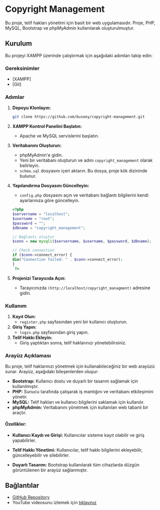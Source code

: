# Copyright Management

Bu proje, telif hakları yönetimi için basit bir web uygulamasıdır. Proje, PHP, MySQL, Bootstrap ve phpMyAdmin kullanılarak oluşturulmuştur.

## Kurulum

Bu projeyi XAMPP üzerinde çalıştırmak için aşağıdaki adımları takip edin:

### Gereksinimler

- [XAMPP]
- [Git]

### Adımlar

1. **Depoyu Klonlayın:**

    ```bash
    git clone https://github.com/buseey/copyright-management.git
    ```

2. **XAMPP Kontrol Panelini Başlatın:**

    - Apache ve MySQL servislerini başlatın.

3. **Veritabanını Oluşturun:**

    - phpMyAdmin'e gidin.
    - Yeni bir veritabanı oluşturun ve adını `copyright_management` olarak belirleyin.
    - `schma.sql` dosyasını içeri aktarın. Bu dosya, proje kök dizininde bulunur.

4. **Yapılandırma Dosyasını Güncelleyin:**

    - `config.php` dosyasını açın ve veritabanı bağlantı bilgilerini kendi ayarlarınıza göre güncelleyin.

    ```php
    <?php
    $servername = "localhost";
    $username = "root"; 
    $password = ""; 
    $dbname = "copyright_management";

    // Bağlantı oluştur
   $conn = new mysqli($servername, $username, $password, $dbname);

   // Check connection
   if ($conn->connect_error) {
    die("Connection failed: " . $conn->connect_error);
   }
     ?>
    ```

5. **Projenizi Tarayıcıda Açın:**

    - Tarayıcınızda `(http://localhost/copyright_managment)` adresine gidin.

### Kullanım

1. **Kayıt Olun:**
    - `register.php` sayfasından yeni bir kullanıcı oluşturun.
2. **Giriş Yapın:**
    - `login.php` sayfasından giriş yapın.
3. **Telif Hakkı Ekleyin:**
    - Giriş yaptıktan sonra, telif haklarınızı yönetebilirsiniz.

### Arayüz Açıklaması

Bu proje, telif haklarınızı yönetmek için kullanabileceğiniz bir web arayüzü sunar. Arayüz, aşağıdaki bileşenlerden oluşur:

- **Bootstrap:** Kullanıcı dostu ve duyarlı bir tasarım sağlamak için kullanılmıştır.
- **PHP:** Sunucu tarafında çalışarak iş mantığını ve veritabanı etkileşimini yönetir.
- **MySQL:** Telif hakları ve kullanıcı bilgilerini saklamak için kullanılır.
- **phpMyAdmin:** Veritabanını yönetmek için kullanılan web tabanlı bir araçtır.

#### Özellikler:

- **Kullanıcı Kaydı ve Girişi:**
  Kullanıcılar sisteme kayıt olabilir ve giriş yapabilirler.
  
- **Telif Hakkı Yönetimi:**
  Kullanıcılar, telif hakkı bilgilerini ekleyebilir, güncelleyebilir ve silebilirler.

- **Duyarlı Tasarım:**
  Bootstrap kullanılarak tüm cihazlarda düzgün görüntülenen bir arayüz sağlanmıştır.


## Bağlantılar

- [GitHub Repository](https://github.com/buseey/copyright-management.git)
- YouTube videosunu izlemek için [tıklayınız](https://www.youtube.com/watch?v=dQw4w9WgXcQ)

